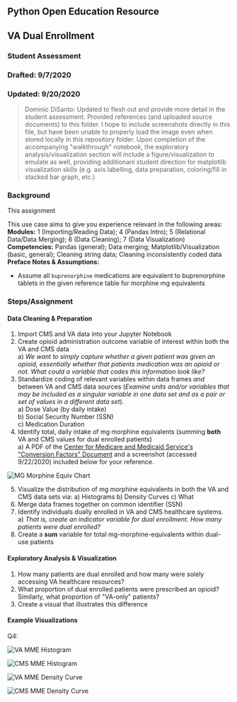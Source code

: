 ## Python Open Education Resource
## VA Dual Enrollment 
### Student Assessment
### Drafted: 9/7/2020
### Updated: 9/20/2020
 > Dominic DiSanto: Updated to flesh out and provide more detail in the student assessment. Provided references (and uploaded source documents) to this folder. I hope to include screenshots directly in this file, but have been unable to properly load the image even when stored locally in this repository folder. Upon completion of the accompanying "walkthrough" notebook, the exploratory analysis/visualization section will include a figure/visualization to emulate as well, providing additionanl student direction for matplotlib visualization skills (e.g. axis labelling, data preparation, coloring/fill in stacked bar graph, etc.) 

### Background
This assignment 


This use case aims to give you experience relevant in the following areas: \
**Modules:** 1 (Importing/Reading Data); 4 (Pandas Intro); 5 (Relational Data/Data Merging); 6 (Data Cleaning); 7 (Data Visualization) \
**Competencies:** Pandas (general); Data merging; Matplotlib/Visualization (basic, general); Cleaning string data; Cleaning inconsistently coded data   
**Preface Notes & Assumptions:**  
- Assume all `buprenorphine` medications are equivalent to buprenorphine tablets in the given reference table for morphine mg equivalents 

### Steps/Assignment

#### Data Cleaning & Preparation
1) Import CMS and VA data into your Jupyter Notebook
2) Create opioid administration outcome variable of interest within both the VA and CMS data  
    a) *We want to simply capture whether a given patient was given an opioid, essentially whether that patients medication was an opioid or not. What could a variable that codes this information look like?*
3) Standardize coding of relevant variables within data frames *and* between VA and CMS data sources (*Examine units and/or variables that may be included as a singular variable in one data set and as a pair or set of values in a different data set*).  
    a) Dose Value (by daily intake)  
    b) Social Security Number (SSN)  
    c) Medication Duration    
4) Identify total, daily intake of mg morphine equivalents (summing **both** VA and CMS values for dual enrolled patients)  
    a) A PDF of the [Center for Medicare and Medicaid Service's "Conversion Factors" Document](https://www.cms.gov/Medicare/Prescription-Drug-coverage/PrescriptionDrugCovContra/Downloads/Opioid-Morphine-EQ-Conversion-Factors-Aug-2017.pdf) and a screenshot (accessed 9/22/2020) included below for your reference.  
       
![MG Morphine Equiv Chart](https://github.com/domdisanto/Python_OER/blob/master/Use%20Cases/VA%20Dual%20Enrollment%20Case/Instructor%20Materials/Opioid_MorphineMgEquiv.JPG)
  
5) Visualize the distribution of mg morphine equivalents in both the VA and CMS data sets via:
    a) Histograms
    b) Density Curves
    c) What 
6) Merge data frames together on common identifier (SSN)
7) Identify individuals dually enrolled in VA and CMS healthcare systems.   
    a) *That is, create an indicator variable for dual enrollment. How many patients were dual enrolled?*     
8) Create a **sum** variable for total mg-morphine-equivalents within dual-use patients  
  
  
#### Exploratory Analysis & Visualization
1) How many patients are dual enrolled and how many were solely accessing VA healthcare resources?
2) What proportion of dual enrolled patients were prescribed an opioid? Similarly, what proportion of "VA-only" patients? 
3) Create a visual that illustrates this difference  





#### Example Visualizations

Q4:  
  
![VA MME Histogram](https://github.com/domdisanto/Python_OER/blob/master/Use%20Cases/VA%20Dual%20Enrollment%20Case/Instructor%20Materials/VA_MME_Hist.PNG)    
  
![CMS MME Histogram](https://github.com/domdisanto/Python_OER/blob/master/Use%20Cases/VA%20Dual%20Enrollment%20Case/Instructor%20Materials/CMS_MME_Hist.PNG)  
  
![VA MME Density Curve](https://github.com/domdisanto/Python_OER/blob/master/Use%20Cases/VA%20Dual%20Enrollment%20Case/Instructor%20Materials/VA_MME_Dens.PNG)  
  
![CMS MME Density Curve](https://github.com/domdisanto/Python_OER/blob/master/Use%20Cases/VA%20Dual%20Enrollment%20Case/Instructor%20Materials/CMS_MME_Dens.PNG)
